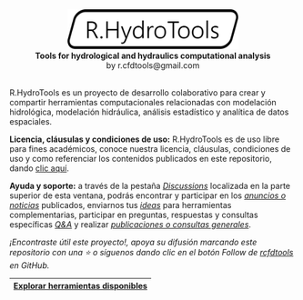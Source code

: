 <div align="center">
  <img alt="R.HydroTools" src="https://github.com/rcfdtools/R.HydroTools/blob/main/.Icons/R.HydroTools.svg" width="300px">
  <br><b>Tools for hydrological and hydraulics computational analysis</b><br>by r.cfdtools@gmail.com<br><br>
</div>

R.HydroTools es un proyecto de desarrollo colaborativo para crear y compartir herramientas computacionales relacionadas con modelación hidrológica, modelación hidráulica, análisis estadístico y analítica de datos espaciales.

**Licencia, cláusulas y condiciones de uso:**  R.HydroTools es de uso libre para fines académicos, conoce nuestra licencia, cláusulas, condiciones de uso y como referenciar los contenidos publicados en este repositorio, dando [clic aquí](https://github.com/rcfdtools/R.HydroTools/wiki/License).

**Ayuda y soporte:** a través de la pestaña _[Discussions](https://github.com/rcfdtools/R.HydroTools/discussions)_ localizada en la parte superior de esta ventana, podrás encontrar y participar en los [_anuncios o noticias_](https://github.com/rcfdtools/R.HydroTools/discussions/categories/announcements) publicados, enviarnos tus [_ideas_](https://github.com/rcfdtools/R.HydroTools/discussions/categories/ideas) para herramientas complementarias, participar en preguntas, respuestas y consultas específicas [_Q&A_](https://github.com/rcfdtools/R.HydroTools/discussions/categories/q-a) y realizar [_publicaciones o consultas generales_](https://github.com/rcfdtools/R.HydroTools/discussions/categories/general).

_¡Encontraste útil este proyecto!, apoya su difusión marcando este repositorio con una ⭐ o síguenos dando clic en el botón Follow de [rcfdtools](https://github.com/rcfdtools) en GitHub._

| [Explorar herramientas disponibles](https://github.com/rcfdtools/R.HydroTools/wiki) |
|-------------------------------------------------------------------------------------|
